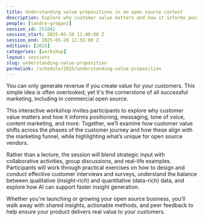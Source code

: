 ```yaml
---
title: Understanding value propositions in an open source context
description: Explore why customer value matters and how it informs positioning, messaging, tone of voice, and more
people: [sandro-groganz]
session_id: 251042
session_start: 2025-05-20 11:00:00 Z
session_end: 2025-05-20 11:55:00 Z 
editions: [2025]
categories: [workshop]
layout: sessions
slug: understanding-value-proposition
permalink: /schedule/2025/understanding-value-proposition
---
```


You can only generate revenue if you create value for your customers.
This simple idea is often overlooked, yet it's the cornerstone of all
successful marketing, including in commercial open source.

This interactive workshop invites participants to explore why
customer value matters and how it informs positioning, messaging, tone
of voice, content marketing, and more. Together, we’ll examine how
customer value shifts across the phases of the customer journey and
how these align with the marketing funnel, while highlighting what’s
unique for open source vendors.

Rather than a lecture, the session will blend strategic input with
collaborative activities, group discussions, and real-life examples.
Participants will work through practical exercises on how to design
and conduct effective customer interviews and surveys, understand the
balance between qualitative (insight-rich) and quantitative
(data-rich) data, and explore how AI can support faster insight
generation.

Whether you're launching or growing your open source business, you’ll
walk away with shared insights, actionable methods, and peer feedback
to help ensure your product delivers real value to your customers.
